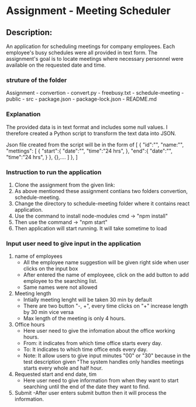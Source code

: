 # Assignment - Meeting Scheduler

## Description:
An application for scheduling meetings for company employees. Each employee's busy schedules were all provided in text form. The assignment's goal is to locate meetings where necessary personnel were available on the requested date and time.

### struture of the folder

Assignment
    - convertion
        - convert.py
        - freebusy.txt
    - schedule-meeting
        - public
        - src
        - package.json
        - package-lock.json
    - README.md

### Explanation

The provided data is in text format and includes some null values. I therefore created a Python script to transform the text data into JSON.

Json file created from the script will be in the form of
[
    {
        "id":"",
        "name:"",
        "mettings": [
            {
                "start":{
                    "date":"",
                    "time":"24 hrs", 
                },
                "end":{
                    "date":"",
                    "time":"24 hrs",
                }
            },
            {},....
        ]
    },
]


### Instruction to run the application

1. Clone the assignment from the given link: 
2. As above mentioned these assignment contians two folders convertion, schedule-meeting.
3. Change the directory to schedule-meeting folder where it contains react application.
4. Use the command to install node-modules cmd -> "npm install"
5. Then use the command -> "npm start"
6. Then application will start running. It will take sometime to load

### Input user need to give input in the application

1. name of employees
    - All the employee name suggestion will be given right side when user clicks on the input box
    - After entered the name of employeee, click on the add button to add employee to the searching list.
    - Same names were not allowed
2. Meeting length
    - Intially meeting lenght will be taken 30 min by default
    - There are two button "-, +", every time clicks on "+" increase length by 30 min vice versa
    - Max length of the meeting is only 4 hours.
3. Office hours
    - Here user need to give the infomation about the office working hours.
    - From: it indicates from which time office starts every day.
    - To: It indicates to which time office ends every day.
    - Note: It allow users to give input minutes "00" or "30" because in the test description given "The system handles only handles meetings starts every whole and half hour.
4. Requested start and end date, tim
    - Here user need to give information from when they want to start searching until the end of the date they want to find.
5. Submit
    -After user enters submit button then it will process the information.


    
    
